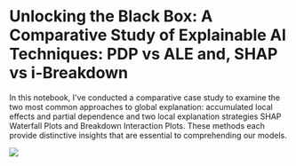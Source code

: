 # Unlocking the Black Box: A Comparative Study of Explainable AI Techniques: PDP vs ALE and, SHAP vs i-Breakdown

In this notebook, I've conducted a comparative case study to examine the two most common approaches to global explanation: accumulated local effects and partial dependence and two local explanation strategies SHAP Waterfall Plots and Breakdown Interaction Plots. These methods each provide distinctive insights that are essential to comprehending our models.

![](https://github.com/singhvarsha0808/Comparative_Study_of_XAI_Techniques/key_model_output.GIF)
